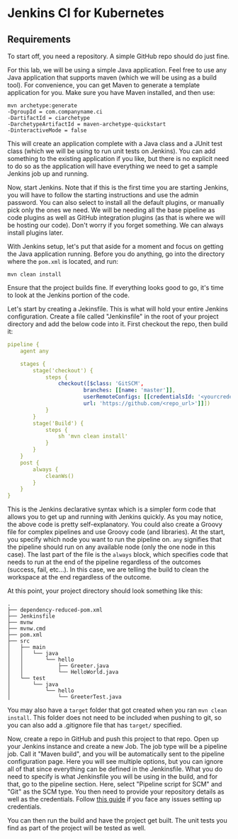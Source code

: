 # Jenkins CI for Kubernetes

## Requirements

To start off, you need a repository. A simple GitHub repo should do just fine.

For this lab, we will be using a simple Java application. Feel free to use any Java application that supports maven (which we will be using as a build tool). For convenience, you can get Maven to generate a template application for you. Make sure you have Maven installed, and then use:

```
mvn archetype:generate
-DgroupId = com.companyname.ci 
-DartifactId = ciarchetype 
-DarchetypeArtifactId = maven-archetype-quickstart 
-DinteractiveMode = false
```

This will create an application complete with a Java class and a JUnit test class (which we will be using to run unit tests on Jenkins). You can add something to the existing application if you like, but there is no explicit need to do so as the application will have everything we need to get a sample Jenkins job up and running.

Now, start Jenkins. Note that if this is the first time you are starting Jenkins, you will have to follow the starting instructions and use the admin password. You can also select to install all the default plugins, or manually pick only the ones we need. We will be needing all the base pipeline as code plugins as well as GitHub integration plugins (as that is where we will be hosting our code). Don't worry if you forget something. We can always install plugins later.

With Jenkins setup, let's put that aside for a moment and focus on getting the Java application running. Before you do anything, go into the directory where the `pom.xml` is located, and run:

```
mvn clean install
```

Ensure that the project builds fine. If everything looks good to go, it's time to look at the Jenkins portion of the code.

Let's start by creating a Jekinsfile. This is what will hold your entire Jenkins configuration. Create a file called "Jenkinsfile" in the root of your project directory and add the below code into it. First checkout the repo, then build it:

```yaml
pipeline {
    agent any

    stages {
        stage('checkout') {
            steps {
                checkout([$class: 'GitSCM',
                        branches: [[name: 'master']],
                        userRemoteConfigs: [[credentialsId: '<yourcredentials>',
                        url: 'https://github.com/<repo_url>']]])
            }
        }
        stage('Build') {
            steps {
                sh 'mvn clean install'
            }
        }
    }
    post {
        always {
            cleanWs()
        }
    }
}
```

This is the Jenkins declarative syntax which is a simpler form code that allows you to get up and running with Jenkins quickly. As you may notice, the above code is pretty self-explanatory. You could also create a Groovy file for complex pipelines and use Groovy code (and libraries). At the start, you specify which node you want to run the pipeline on. `any` signifies that the pipeline should run on any available node (only the one node in this case). The last part of the file is the `always` block, which specifies code that needs to run at the end of the pipeline regardless of the outcomes (success, fail, etc...). In this case, we are telling the build to clean the workspace at the end regardless of the outcome.

At this point, your project directory should look something like this:

```
.
├── dependency-reduced-pom.xml
├── Jenkinsfile
├── mvnw
├── mvnw.cmd
├── pom.xml
├── src
│   ├── main
│   │   └── java
│   │       └── hello
│   │           ├── Greeter.java
│   │           └── HelloWorld.java
│   └── test
│       └── java
│           └── hello
│               └── GreeterTest.java
```

You may also have a `target` folder that got created when you ran `mvn clean install`. This folder does not need to be included when pushing to git, so you can also add a .gitignore file that has `target/` specified.

Now, create a repo in GitHub and push this project to that repo. Open up your Jenkins instance and create a new Job. The job type will be a pipeline job. Call it "Maven build", and you will be automatically sent to the pipeline configuration page. Here you will see multiple options, but you can ignore all of that since everything can be defined in the Jenkinsfile. What you do need to specify is what Jenkinsfile you will be using in the build, and for that, go to the pipeline section. Here, select "Pipeline script for SCM" and "Git" as the SCM type. You then need to provide your repository details as well as the credentials. Follow [this guide](https://www.geeksforgeeks.org/how-to-add-git-credentials-in-jenkins/) if you face any issues setting up credentials.

You can then run the build and have the project get built. The unit tests you find as part of the project will be tested as well. 